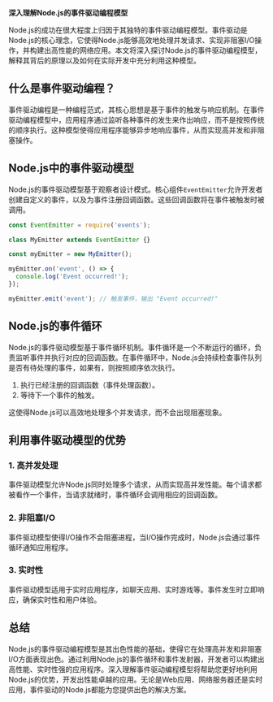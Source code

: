 **深入理解Node.js的事件驱动编程模型**

Node.js的成功在很大程度上归因于其独特的事件驱动编程模型。事件驱动是Node.js的核心理念，它使得Node.js能够高效地处理并发请求、实现非阻塞I/O操作，并构建出高性能的网络应用。本文将深入探讨Node.js的事件驱动编程模型，解释其背后的原理以及如何在实际开发中充分利用这种模型。

## **什么是事件驱动编程？**

事件驱动编程是一种编程范式，其核心思想是基于事件的触发与响应机制。在事件驱动编程模型中，应用程序通过监听各种事件的发生来作出响应，而不是按照传统的顺序执行。这种模型使得应用程序能够异步地响应事件，从而实现高并发和非阻塞操作。

## **Node.js中的事件驱动模型**

Node.js的事件驱动模型基于观察者设计模式。核心组件`EventEmitter`允许开发者创建自定义的事件，以及为事件注册回调函数。这些回调函数将在事件被触发时被调用。

```javascript
const EventEmitter = require('events');

class MyEmitter extends EventEmitter {}

const myEmitter = new MyEmitter();

myEmitter.on('event', () => {
  console.log('Event occurred!');
});

myEmitter.emit('event'); // 触发事件，输出 "Event occurred!"
```

## **Node.js的事件循环**

Node.js的事件驱动模型基于事件循环机制。事件循环是一个不断运行的循环，负责监听事件并执行对应的回调函数。在事件循环中，Node.js会持续检查事件队列是否有待处理的事件，如果有，则按照顺序依次执行。

1. 执行已经注册的回调函数（事件处理函数）。
2. 等待下一个事件的触发。

这使得Node.js可以高效地处理多个并发请求，而不会出现阻塞现象。

## **利用事件驱动模型的优势**

### **1. 高并发处理**

事件驱动模型允许Node.js同时处理多个请求，从而实现高并发性能。每个请求都被看作一个事件，当请求就绪时，事件循环会调用相应的回调函数。

### **2. 非阻塞I/O**

事件驱动模型使得I/O操作不会阻塞进程，当I/O操作完成时，Node.js会通过事件循环通知应用程序。

### **3. 实时性**

事件驱动模型适用于实时应用程序，如聊天应用、实时游戏等。事件发生时立即响应，确保实时性和用户体验。

## **总结**

Node.js的事件驱动编程模型是其出色性能的基础，使得它在处理高并发和非阻塞I/O方面表现出色。通过利用Node.js的事件循环和事件发射器，开发者可以构建出高性能、实时性强的应用程序。深入理解事件驱动编程模型将帮助您更好地利用Node.js的优势，开发出性能卓越的应用。无论是Web应用、网络服务器还是实时应用，事件驱动的Node.js都能为您提供出色的解决方案。